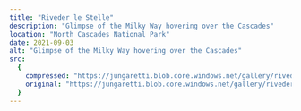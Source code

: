 ```yaml
---
title: "Riveder le Stelle"
description: "Glimpse of the Milky Way hovering over the Cascades"
location: "North Cascades National Park"
date: 2021-09-03
alt: "Glimpse of the Milky Way hovering over the Cascades"
src:
  {
    compressed: "https://jungaretti.blob.core.windows.net/gallery/riveder-le-stelle-preview.jpg",
    original: "https://jungaretti.blob.core.windows.net/gallery/riveder-le-stelle.jpg",
  }
---
```

